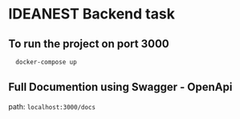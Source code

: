 # IDEANEST Backend task

## To run the project on port 3000

```sh
  docker-compose up
```

## Full Documention using Swagger - OpenApi

path: ```localhost:3000/docs```
